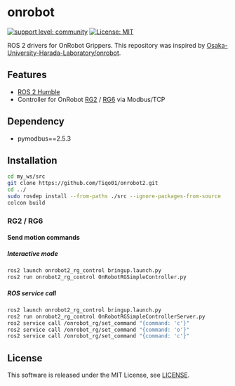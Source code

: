 # onrobot

[![support level: community](https://img.shields.io/badge/support%20level-community-lightgray.svg)](https://rosindustrial.org/news/2016/10/7/better-supporting-a-growing-ros-industrial-software-platform)
[![License: MIT](https://img.shields.io/badge/License-MIT-yellow.svg)](https://opensource.org/licenses/MIT)

ROS 2 drivers for OnRobot Grippers.
This repository was inspired by [Osaka-University-Harada-Laboratory/onrobot](https://github.com/Osaka-University-Harada-Laboratory/onrobot.git).

## Features

- [ROS 2 Humble](https://docs.ros.org/en/humble/Installation.html)
- Controller for OnRobot [RG2](https://onrobot.com/en/products/rg2-gripper) / [RG6](https://onrobot.com/en/products/rg6-gripper) via Modbus/TCP


## Dependency

- pymodbus==2.5.3  
 
## Installation

```bash
cd my_ws/src
git clone https://github.com/Tiqo01/onrobot2.git 
cd ../
sudo rosdep install --from-paths ./src --ignore-packages-from-source 
colcon build
```
### RG2 / RG6

#### Send motion commands

##### Interactive mode

```bash
ros2 launch onrobot2_rg_control bringup.launch.py 
ros2 run onrobot2_rg_control OnRobotRGSimpleController.py
```

##### ROS service call

```bash
ros2 launch onrobot2_rg_control bringup.launch.py 
ros2 run onrobot2_rg_control OnRobotRGSimpleControllerServer.py
ros2 service call /onrobot_rg/set_command "{command: 'c'}"
ros2 service call /onrobot_rg/set_command "{command: 'o'}"
ros2 service call /onrobot_rg/set_command "{command: 'c'}"
```
## License

This software is released under the MIT License, see [LICENSE](./LICENSE).

